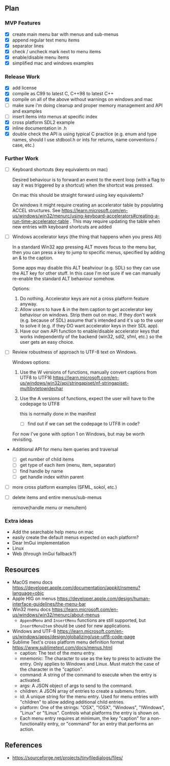 ## Plan

### MVP Features

- [x] create main menu bar with menus and sub-menus
- [x] append regular text menu items
- [x] separator lines
- [x] check / uncheck mark next to menu items
- [x] enable/disable menu items
- [x] simplified mac and windows examples

### Release Work

- [x] add license
- [x] compile as C99 to latest C, C++98 to latest C++
- [x] compile on all of the above without warnings on windows and mac
- [ ] make sure i'm doing cleanup and proper memory management and API and examples
- [ ] insert items into menus at specific index
- [x] cross platform SDL2 example
- [x] inline documentation in .h
- [x] double check the API is using typical C practice
	(e.g. enum and type names, should I use stdbool.h or ints for returns, name conventions / case, etc.)

### Further Work

- [ ] Keyboard shortcuts (key equivalents on mac)
	
	Desired behaviour is to forward an event to the event loop (with a flag to say it was triggered by a shortcut) when the shortcut was pressed.

	On mac this should be straight forward using key equivalents?

	On windows it might require creating an accelerator table by populating ACCEL structures. See https://learn.microsoft.com/en-us/windows/win32/menurc/using-keyboard-accelerators#creating-a-run-time-accelerator-table . This may require updating the table when new entries with keyboard shortcuts are added


- [ ] Windows accelerator keys (the thing that happens when you press Alt)

	In a standard Win32 app pressing ALT moves focus to the menu bar, then you can press a key to jump to specific menus, specified by adding an & to the caption.

	Some apps may disable this ALT beahviour (e.g. SDL) so they can use the ALT key for other stuff. In this case I'm not sure if we can manually re-enable the standard ALT behaviour somehow.

	Options:
	1. Do nothing. Accelerator keys are not a cross platform feature anyway.
	2. Allow users to have & in the item caption to get accelerator key behaviour on windows. Strip them out on mac. If they don't work (e.g. because of SDL) assume that's intended and it's up to the user to solve it (e.g. if they DO want accelerator keys in their SDL app).
	3. Have our own API function to enable/disable accelerator keys that works independently of the backend (win32, sdl2, sfml, etc.) so the user gets an easy choice.

- [ ] Review robustness of approach to UTF-8 text on Windows.

	Windows options:
	1. Use the W versions of functions, manually convert captions from UTF8 to UTF16 https://learn.microsoft.com/en-us/windows/win32/api/stringapiset/nf-stringapiset-multibytetowidechar
	2. Use the A versions of functions, expect the user will have to the codepage to UTF8

		this is normally done in the manifest

		- [ ] find out if we can set the codepage to UTF8 in code?

	For now I've gone with option 1 on Windows, but may be worth revisiting.
	
- Additional API for menu item queries and traversal

	- [ ] get number of child items
	- [ ] get type of each item (menu, item, separator)
	- [ ] find handle by name
	- [ ] get handle index within parent

- [ ] more cross platform examples (SFML, sokol, etc.)

- [ ] delete items and entire menus/sub-menus

	remove(handle menu or menuItem)

### Extra ideas

- Add the searchable help menu on mac
- easily create the default menus expected on each platform?
- Dear ImGui implementation
- Linux
- Web (through ImGui fallback?)

## Resources

- MacOS menu docs https://developer.apple.com/documentation/appkit/nsmenu?language=objc
- Apple HIG on menus https://developer.apple.com/design/human-interface-guidelines/the-menu-bar
- Win32 menu docs https://learn.microsoft.com/en-us/windows/win32/menurc/about-menus
	- `AppendMenu` and `InsertMenu` functions are still supported, but `InsertMenuItem` should be used for new applications.
- Windows and UTF-8 https://learn.microsoft.com/en-us/windows/apps/design/globalizing/use-utf8-code-page
- Sublime Text's cross platform menu definition format https://www.sublimetext.com/docs/menus.html
	- caption: The text of the menu entry.
	- mnemonic: The character to use as the key to press to activate the entry. Only applies to Windows and Linux. Must match the case of the character in the "caption".
	- command: A string of the command to execute when the entry is activated.
	- args: A JSON object of args to send to the command.
	- children: A JSON array of entries to create a submenu from.
	- id: A unique string for the menu entry. Used for menu entries with "children" to allow adding additional child entries.
	- platform: One of the strings: "OSX", "!OSX", "Windows", "!Windows", "Linux" or "!Linux". Controls what platforms the entry is shown on.
	- Each menu entry requires at minimum, the key "caption" for a non-functionality entry, or "command" for an entry that performs an action.

## References

- https://sourceforge.net/projects/tinyfiledialogs/files/